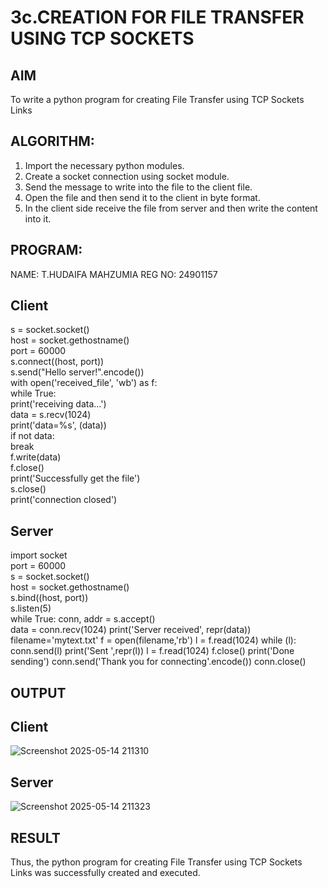 # 3c.CREATION FOR FILE TRANSFER USING TCP SOCKETS
## AIM
To write a python program for creating File Transfer using TCP Sockets Links
## ALGORITHM:
1. Import the necessary python modules.
2. Create a socket connection using socket module.
3. Send the message to write into the file to the client file.
4. Open the file and then send it to the client in byte format.
5. In the client side receive the file from server and then write the content into it.
## PROGRAM:
NAME: T.HUDAIFA MAHZUMIA 
REG NO: 24901157
## Client

s = socket.socket()          
host = socket.gethostname()     
port = 60000            
s.connect((host, port))                
s.send("Hello server!".encode())              
with open('received_file', 'wb') as f:          
    while True:                     
        print('receiving data...')            
        data = s.recv(1024)                 
        print('data=%s', (data))               
        if not data:                
            break                   
        f.write(data)               
f.close()                   
print('Successfully get the file')     
s.close()                      
print('connection closed')                    


## Server

import socket                    
port = 60000                    
s = socket.socket()              
host = socket.gethostname()      
s.bind((host, port))              
s.listen(5)                      
while True: 
    conn, addr = s.accept()      
    data = conn.recv(1024) 
    print('Server received', repr(data)) 
    filename='mytext.txt' 
    f = open(filename,'rb') 
    l = f.read(1024) 
    while (l): 
       conn.send(l) 
       print('Sent ',repr(l)) 
       l = f.read(1024) 
    f.close() 
    print('Done sending') 
    conn.send('Thank you for connecting'.encode()) 
    conn.close()

## OUTPUT
## Client
![Screenshot 2025-05-14 211310](https://github.com/user-attachments/assets/ac330fa8-c59e-4cd4-bfd1-2632e26b6b13)

## Server
![Screenshot 2025-05-14 211323](https://github.com/user-attachments/assets/4bd3129b-0644-4a36-bdf9-ffdfe7ebdc1c)

## RESULT
Thus, the python program for creating File Transfer using TCP Sockets Links was 
successfully created and executed.

